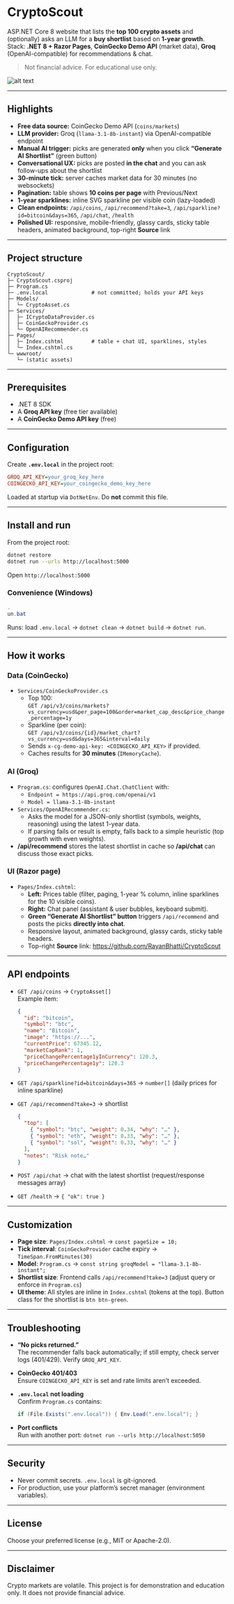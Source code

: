 # CryptoScout

ASP.NET Core 8 website that lists the **top 100 crypto assets** and (optionally) asks an LLM for a **buy shortlist** based on **1-year growth**.  
Stack: **.NET 8 + Razor Pages**, **CoinGecko Demo API** (market data), **Groq** (OpenAI-compatible) for recommendations & chat.

> Not financial advice. For educational use only.

![alt text](image.png)

---

## Highlights

- **Free data source:** CoinGecko Demo API (`coins/markets`)
- **LLM provider:** Groq (`llama-3.1-8b-instant`) via OpenAI-compatible endpoint
- **Manual AI trigger:** picks are generated **only** when you click **“Generate AI Shortlist”** (green button)
- **Conversational UX:** picks are posted **in the chat** and you can ask follow-ups about the shortlist
- **30-minute tick:** server caches market data for 30 minutes (no websockets)
- **Pagination:** table shows **10 coins per page** with Previous/Next
- **1-year sparklines:** inline SVG sparkline per visible coin (lazy-loaded)
- **Clean endpoints:** `/api/coins`, `/api/recommend?take=3`, `/api/sparkline?id=bitcoin&days=365`, `/api/chat`, `/health`
- **Polished UI:** responsive, mobile-friendly, glassy cards, sticky table headers, animated background, top-right **Source** link

---

## Project structure

```
CryptoScout/
├─ CryptoScout.csproj
├─ Program.cs
├─ .env.local              # not committed; holds your API keys
├─ Models/
│  └─ CryptoAsset.cs
├─ Services/
│  ├─ ICryptoDataProvider.cs
│  ├─ CoinGeckoProvider.cs
│  └─ OpenAIRecommender.cs
├─ Pages/
│  ├─ Index.cshtml         # table + chat UI, sparklines, styles
│  └─ Index.cshtml.cs
└─ wwwroot/
   └─ (static assets)
```

---

## Prerequisites

- .NET 8 SDK
- A **Groq API key** (free tier available)
- A **CoinGecko Demo API key** (free)

---

## Configuration

Create **`.env.local`** in the project root:

```ini
GROQ_API_KEY=your_groq_key_here
COINGECKO_API_KEY=your_coingecko_demo_key_here
```

Loaded at startup via `DotNetEnv`. Do **not** commit this file.

---

## Install and run

From the project root:

```bash
dotnet restore
dotnet run --urls http://localhost:5000
```

Open `http://localhost:5000`

### Convenience (Windows)

```powershell
.
un.bat
```

Runs: load `.env.local` → `dotnet clean` → `dotnet build` → `dotnet run`.

---

## How it works

### Data (CoinGecko)

- `Services/CoinGeckoProvider.cs`
  - Top 100:  
    `GET /api/v3/coins/markets?vs_currency=usd&per_page=100&order=market_cap_desc&price_change_percentage=1y`
  - Sparkline (per coin):  
    `GET /api/v3/coins/{id}/market_chart?vs_currency=usd&days=365&interval=daily`
  - Sends `x-cg-demo-api-key: <COINGECKO_API_KEY>` if provided.
  - Caches results for **30 minutes** (`IMemoryCache`).

### AI (Groq)

- `Program.cs`: configures `OpenAI.Chat.ChatClient` with:
  - `Endpoint = https://api.groq.com/openai/v1`
  - `Model = llama-3.1-8b-instant`
- `Services/OpenAIRecommender.cs`:
  - Asks the model for a JSON-only shortlist (symbols, weights, reasoning) using the latest 1-year data.
  - If parsing fails or result is empty, falls back to a simple heuristic (top growth with even weights).
- **/api/recommend** stores the latest shortlist in cache so **/api/chat** can discuss those exact picks.

### UI (Razor page)

- `Pages/Index.cshtml`:
  - **Left:** Prices table (filter, paging, 1-year % column, inline sparklines for the 10 visible coins).
  - **Right:** Chat panel (assistant & user bubbles, keyboard submit).
  - **Green “Generate AI Shortlist” button** triggers `/api/recommend` and posts the picks **directly into chat**.
  - Responsive layout, animated background, glassy cards, sticky table headers.
  - Top-right **Source** link: https://github.com/RayanBhatti/CryptoScout

---

## API endpoints

- `GET /api/coins` → `CryptoAsset[]`  
  Example item:
  ```json
  {
    "id": "bitcoin",
    "symbol": "btc",
    "name": "Bitcoin",
    "image": "https://...",
    "currentPrice": 67345.12,
    "marketCapRank": 1,
    "priceChangePercentage1yInCurrency": 120.3,
    "priceChangePercentage1y": 120.3
  }
  ```

- `GET /api/sparkline?id=bitcoin&days=365` → `number[]` (daily prices for inline sparkline)

- `GET /api/recommend?take=3` → shortlist
  ```json
  {
    "top": [
      { "symbol": "btc", "weight": 0.34, "why": "…" },
      { "symbol": "eth", "weight": 0.33, "why": "…" },
      { "symbol": "sol", "weight": 0.33, "why": "…" }
    ],
    "notes": "Risk note…"
  }
  ```

- `POST /api/chat` → chat with the latest shortlist (request/response messages array)

- `GET /health` → `{ "ok": true }`

---

## Customization

- **Page size**: `Pages/Index.cshtml` → `const pageSize = 10;`
- **Tick interval**: `CoinGeckoProvider` cache expiry → `TimeSpan.FromMinutes(30)`
- **Model**: `Program.cs` → `const string groqModel = "llama-3.1-8b-instant";`
- **Shortlist size**: Frontend calls `/api/recommend?take=3` (adjust query or enforce in `Program.cs`)
- **UI theme**: All styles are inline in `Index.cshtml` (tokens at the top). Button class for the shortlist is `btn btn-green`.

---

## Troubleshooting

- **“No picks returned.”**  
  The recommender falls back automatically; if still empty, check server logs (401/429). Verify `GROQ_API_KEY`.

- **CoinGecko 401/403**  
  Ensure `COINGECKO_API_KEY` is set and rate limits aren’t exceeded.

- **`.env.local` not loading**  
  Confirm `Program.cs` contains:
  ```csharp
  if (File.Exists(".env.local")) { Env.Load(".env.local"); }
  ```

- **Port conflicts**  
  Run with another port: `dotnet run --urls http://localhost:5050`

---

## Security

- Never commit secrets. `.env.local` is git-ignored.
- For production, use your platform’s secret manager (environment variables).

---

## License

Choose your preferred license (e.g., MIT or Apache-2.0).

---

## Disclaimer

Crypto markets are volatile. This project is for demonstration and education only. It does not provide financial advice.
